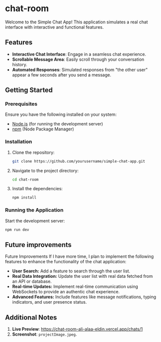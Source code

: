 # chat-room

Welcome to the Simple Chat App! This application simulates a real chat interface with interactive and functional features.

## Features

-   **Interactive Chat Interface**: Engage in a seamless chat experience.
-   **Scrollable Message Area**: Easily scroll through your conversation history.
-   **Automated Responses**: Simulated responses from "the other user" appear a few seconds after you send a message.

## Getting Started

### Prerequisites

Ensure you have the following installed on your system:

-   [Node.js](https://nodejs.org/) (for running the development server)
-   [npm](https://www.npmjs.com/) (Node Package Manager)

### Installation

1. Clone the repository:

    ```sh
    git clone https://github.com/yourusername/simple-chat-app.git
    ```

2. Navigate to the project directory:

    ```sh
    cd chat-room
    ```

3. Install the dependencies:

    ```sh
    npm install
    ```

### Running the Application

Start the development server:

```sh
npm run dev
```

## Future improvements

Future Improvements
If I have more time, I plan to implement the following features to enhance the functionality of the chat application:

-   **User Search:** Add a feature to search through the user list.
-   **Real Data Integration:** Update the user list with real data fetched from an API or database.
-   **Real-time Updates:** Implement real-time communication using WebSockets to provide an authentic chat experience.
-   **Advanced Features:** Include features like message notifications, typing indicators, and user presence status.
  
## Additional Notes
1. **Live Preview**: https://chat-room-ali-alaa-eldin.vercel.app/chats/1
2. **Screenshot**:  `projectImage.jpeg`.

